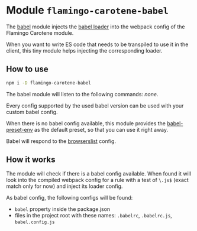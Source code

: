 # Module `flamingo-carotene-babel`

The [babel](https://github.com/babel/babel) module injects the [babel loader](https://github.com/babel/babel-loader)
into the webpack config of the Flamingo Carotene module.

When you want to write ES code that needs to be transpiled to use it in the client, this tiny module helps injecting the
corresponding loader.

## How to use

```bash
npm i -D flamingo-carotene-babel
```

The babel module will listen to the following commands: _none_.

Every config supported by the used babel version can be used with your custom babel config.

When there is no babel config available, this module provides the
[babel-preset-env](https://github.com/babel/babel/tree/master/packages/babel-preset-env) as the default preset, so that
you can use it right away.

Babel will respond to the [browserslist](https://github.com/browserslist/browserslist) config.

## How it works

The module will check if there is a babel config available. When found it will look into the compiled webpack config for
a rule with a test of `\.js$` (exact match only for now) and inject its loader config.

As babel config, the following configs will be found:
- `babel` property inside the package.json
- files in the project root with these names: `.babelrc`, `.babelrc.js`, `babel.config.js`
